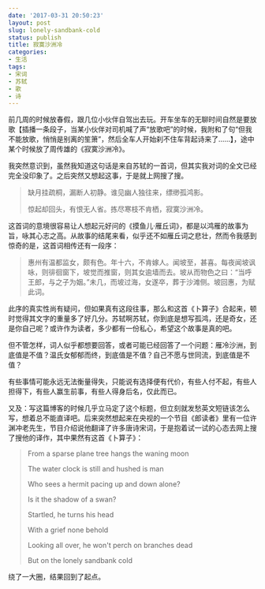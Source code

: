 ```yaml
---
date: '2017-03-31 20:50:23'
layout: post
slug: lonely-sandbank-cold
status: publish
title: 寂寞沙洲冷
categories:
- 生活
tags:
- 宋词
- 苏轼
- 歌
- 诗
---
```


前几周的时候放春假，跟几位小伙伴自驾出去玩。开车坐车的无聊时间自然是要放歌【插播一条段子，当某小伙伴对司机喊了声“放歌吧”的时候，我附和了句“但我不能放歌，悄悄是别离的笙箫”，然后全车人开始刹不住车背起诗来了……】，途中某个时候放了周传雄的《寂寞沙洲冷》。

我突然意识到，虽然我知道这句话是来自苏轼的一首词，但其实我对词的全文已经完全没印象了。之后突然又想起这事，于是就上网搜了搜。

> 缺月挂疏桐，漏断人初静。谁见幽人独往来，缥缈孤鸿影。
>
> 惊起却回头，有恨无人省。拣尽寒枝不肯栖，寂寞沙洲冷。

这首词的意境很容易让人想起元好问的《摸鱼儿·雁丘词》，都是以鸿雁的故事为旨，咏其心志之高。从故事的结尾来看，似乎还不如雁丘词之悲壮，然而令我感到惊奇的是，这首词相传还有一段序：

> 惠州有温都监女，颇有色。年十六，不肯嫁人。闻坡至，甚喜。每夜闻坡讽咏，则徘徊窗下，坡觉而推窗，则其女逾墙而去。坡从而物色之曰：“当呼王郎，与之子为姻。”未几，而坡过海，女遂卒，葬于沙滩侧。坡回惠，为赋此词。

此序的真实性尚有疑问，但如果真有这段往事，那么和这首《卜算子》合起来，顿时觉得其文字的重量多了好几分。苏轼啊苏轼，你到底是想写孤鸿，还是奇女，还是你自己呢？或许作为读者，多少都有一份私心，希望这个故事是真的吧。

但不管怎样，词人似乎都想要回答，或者可能已经回答了一个问题：雁冷沙洲，到底值是不值？温氏女郁郁而终，到底值是不值？自己不愿与世同流，到底值是不值？

有些事情可能永远无法衡量得失，只能说有选择便有代价，有些人付不起，有些人担得下，有些人赢生前事，有些人得身后名，仅此而已。

又及：写这篇博客的时候几乎立马定了这个标题，但立刻就发愁英文短链该怎么写，想着总不能直译吧。后来突然想起来在央视的一个节目《郎读者》里有一位许渊冲老先生，节目介绍说他翻译了许多唐诗宋词，于是抱着试一试的心态去网上搜了搜他的译作，其中果然有这首《卜算子》：

> From a sparse plane tree hangs the waning moon
>
> The water clock is still and hushed is man
>
> Who sees a hermit pacing up and down alone?
>
> Is it the shadow of a swan?
>
> Startled, he turns his head
>
> With a grief none behold
>
> Looking all over, he won't perch on branches dead
>
> But on the lonely sandbank cold

绕了一大圈，结果回到了起点。

<!-- more -->
